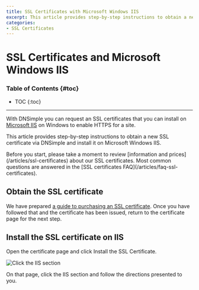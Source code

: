 ```yaml
---
title: SSL Certificates with Microsoft Windows IIS
excerpt: This article provides step-by-step instructions to obtain a new SSL certificate via DNSimple and install it on Microsoft Windows IIS.
categories:
- SSL Certificates
---
```


# SSL Certificates and Microsoft Windows IIS

### Table of Contents {#toc}

* TOC
{:toc}

---

With DNSimple you can request an SSL certificates that you can install on [Microsoft IIS](http://www.iis.net/) on Windows to enable HTTPS for a site.

This article provides step-by-step instructions to obtain a new SSL certificate via DNSimple and install it on Microsoft Windows IIS.

<callout>
Before you start, please take a moment to review [information and prices](/articles/ssl-certificates) about our SSL certificates. Most common questions are answered in the [SSL certificates FAQ](/articles/faq-ssl-certificates).
</callout>


## Obtain the SSL certificate

We have prepared [a guide to purchasing an SSL certificate](/articles/purchasing-ssl-certificates). Once you have followed that and the certificate has been issued, return to the certificate page for the next step.

## Install the SSL certificate on IIS

Open the certificate page and click <label>Install the SSL Certificate</label>.

![Click the IIS section](/files/certificate-installer-iis.png)

On that page, click the IIS section and follow the directions presented to you.
